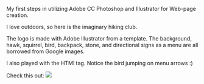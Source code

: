 My first steps in utilizing Adobe CC Photoshop and Illustrator for Web-page creation.

I love outdoors, so here is the imaginary hiking club.

The logo is made with Adobe Illustrator from a template. The background, hawk, squirrel, bird, backpack, stone, and directional signs as a menu are all borrowed from Google images.

I also played with the HTMl <map> tag. Notice the bird jumping on menu arrows :)

Check this out:
<img src="https://github.com/uralmasha/Web-Graphics/blob/master/services-screen-with-bg.png"/>
